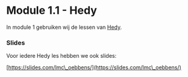 # Module 1.1 - Hedy

In module 1 gebruiken wij de lessen van [Hedy](http://hedy.org/).&#x20;

### Slides

Voor iedere Hedy les hebben we ook slides:

[https://slides.com/lmc\_oebbens/](https://slides.com/lmc\_oebbens/)
